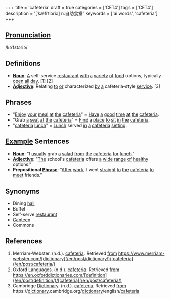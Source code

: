 +++
title = 'cafeteria'
draft = true
categories = ['CET4']
tags = ['CET4']
description = '[ˈkæfiˈtiəriə] n.自助食堂'
keywords = ['ai words', 'cafeteria']
+++

## [Pronunciation](/en/post/pronunciation/)
/kəˈfɛtəriə/

## Definitions
- **[Noun](/en/post/noun/)**: [A](/en/post/a/) self-service [restaurant](/en/post/restaurant/) [with](/en/post/with/) [a](/en/post/a/) [variety](/en/post/variety/) [of](/en/post/of/) [food](/en/post/food/) options, typically [open](/en/post/open/) [all](/en/post/all/) [day](/en/post/day/). [1] [2]
- **[Adjective](/en/post/adjective/)**: Relating [to](/en/post/to/) [or](/en/post/or/) characterized [by](/en/post/by/) [a](/en/post/a/) cafeteria-style [service](/en/post/service/). [3]

## Phrases
- "[Enjoy](/en/post/enjoy/) [your](/en/post/your/) [meal](/en/post/meal/) [at](/en/post/at/) [the](/en/post/the/) [cafeteria](/en/post/cafeteria/)" = [Have](/en/post/have/) [a](/en/post/a/) [good](/en/post/good/) [time](/en/post/time/) [at](/en/post/at/) [the](/en/post/the/) [cafeteria](/en/post/cafeteria/).
- "Grab [a](/en/post/a/) [seat](/en/post/seat/) [at](/en/post/at/) [the](/en/post/the/) [cafeteria](/en/post/cafeteria/)" = [Find](/en/post/find/) [a](/en/post/a/) [place](/en/post/place/) [to](/en/post/to/) [sit](/en/post/sit/) [in](/en/post/in/) [the](/en/post/the/) [cafeteria](/en/post/cafeteria/).
- "[cafeteria](/en/post/cafeteria/) [lunch](/en/post/lunch/)" = [Lunch](/en/post/lunch/) served [in](/en/post/in/) [a](/en/post/a/) [cafeteria](/en/post/cafeteria/) [setting](/en/post/setting/).

## [Example](/en/post/example/) Sentences
- **[Noun](/en/post/noun/)**: "I [usually](/en/post/usually/) grab [a](/en/post/a/) [salad](/en/post/salad/) [from](/en/post/from/) [the](/en/post/the/) [cafeteria](/en/post/cafeteria/) [for](/en/post/for/) [lunch](/en/post/lunch/)."
- **[Adjective](/en/post/adjective/)**: "[The](/en/post/the/) school's [cafeteria](/en/post/cafeteria/) offers [a](/en/post/a/) [wide](/en/post/wide/) [range](/en/post/range/) [of](/en/post/of/) [healthy](/en/post/healthy/) options."
- **Prepositional [Phrase](/en/post/phrase/)**: "[After](/en/post/after/) [work](/en/post/work/), I went [straight](/en/post/straight/) [to](/en/post/to/) [the](/en/post/the/) [cafeteria](/en/post/cafeteria/) [to](/en/post/to/) [meet](/en/post/meet/) friends."

## Synonyms
- Dining [hall](/en/post/hall/)
- Buffet
- Self-serve [restaurant](/en/post/restaurant/)
- [Canteen](/en/post/canteen/)
- Commons

## References
1. Merriam-Webster. (n.d.). [cafeteria](/en/post/cafeteria/). Retrieved [from](/en/post/from/) https://www.merriam-webster.com/[dictionary](/en/post/dictionary/)/[cafeteria](/en/post/cafeteria/)
2. Oxford Languages. (n.d.). [cafeteria](/en/post/cafeteria/). Retrieved [from](/en/post/from/) https://en.oxforddictionaries.com/[definition](/en/post/definition/)/[cafeteria](/en/post/cafeteria/)
3. Cambridge [Dictionary](/en/post/dictionary/). (n.d.). [cafeteria](/en/post/cafeteria/). Retrieved [from](/en/post/from/) https://[dictionary](/en/post/dictionary/).cambridge.org/[dictionary](/en/post/dictionary/)/english/[cafeteria](/en/post/cafeteria/)
